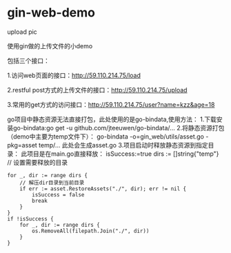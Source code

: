 # gin-web-demo
upload pic

使用gin做的上传文件的小demo

包括三个接口： 

1.访问web页面的接口：http://59.110.214.75/load 

2.restful post方式的上传文件的接口：http://59.110.214.75/upload 

3.常用的get方式的访问接口：http://59.110.214.75/user?name=kzz&age=18 

go项目中静态资源无法直接打包，此处使用的是go-bindata,使用方法：
1.下载安装go-bindata:go get -u github.com/jteeuwen/go-bindata/...
2.将静态资源打包（demo中主要为temp文件下）：
  go-bindata -o=gin_web/utils/asset.go -pkg=asset temp/...
  此处会生成asset.go
3.项目启动时释放静态资源到指定目录：
  此项目是在main.go直接释放：
  isSuccess:=true
	dirs := []string{"temp"} // 设置需要释放的目录

	for _, dir := range dirs {
		// 解压dir目录到当前目录
		if err := asset.RestoreAssets("./", dir); err != nil {
			isSuccess = false
			break
		}
	}
	if !isSuccess {
		for _, dir := range dirs {
			os.RemoveAll(filepath.Join("./", dir))
		}
	}
  
